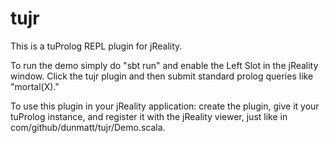 tujr
====

This is a tuProlog REPL plugin for jReality.

To run the demo simply do "sbt run" and enable the Left Slot in the jReality window.  Click the tujr plugin and then submit standard prolog queries like "mortal(X)."

To use this plugin in your jReality application: create the plugin, give it your tuProlog instance, and register it with the jReality viewer, just like in com/github/dunmatt/tujr/Demo.scala.